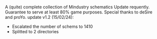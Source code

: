 A (quite) complete collection of Mindustry schematics
Update requently. Guarantee to serve at least 80% game purposes.
Special thanks to deSire and proYo.
update v1.2 (15/02/24):
  + Escalated the number of schems to 1410
  + Splitted to 2 directories
